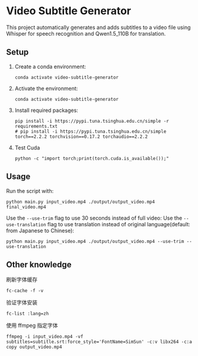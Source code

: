 # Video Subtitle Generator

This project automatically generates and adds subtitles to a video file using Whisper for speech recognition and
Qwen1.5_110B for translation.

## Setup

1. Create a conda environment:
   ```
   conda activate video-subtitle-generator
   ```

2. Activate the environment:
   ```
   conda activate video-subtitle-generator
   ```

3. Install required packages:
   ```
   pip install -i https://pypi.tuna.tsinghua.edu.cn/simple -r requirements.txt
   # pip install -i https://pypi.tuna.tsinghua.edu.cn/simple torch==2.2.2 torchvision==0.17.2 torchaudio==2.2.2
   ```

4. Test Cuda
   ```
   python -c "import torch;print(torch.cuda.is_available());"
   ```

## Usage

Run the script with:

```
python main.py input_video.mp4 ./output/output_video.mp4 final_video.mp4 
```

Use the `--use-trim` flag to use 30 seconds instead of full video:
Use the `--use-translation` flag to use translation instead of original language(default: from Japanese to Chinese):

```
python main.py input_video.mp4 ./output/output_video.mp4 --use-trim --use-translation
```

## Other knowledge

刷新字体缓存

```
fc-cache -f -v
```

验证字体安装

```
fc-list :lang=zh
```

使用 ffmpeg 指定字体

```
ffmpeg -i input_video.mp4 -vf subtitles=subtitle.srt:force_style='FontName=SimSun' -c:v libx264 -c:a copy output_video.mp4
```


